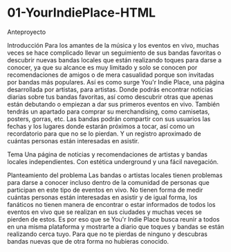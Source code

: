 # 01-YourIndiePlace-HTML
Anteproyecto

Introducción
Para los amantes de la música y los eventos en vivo, muchas veces se hace complicado llevar un seguimiento de sus bandas favoritas o descubrir nuevas bandas locales que están realizando toques para darse a conocer, ya que su alcance es muy limitado y solo se conocen por recomendaciones de amigos o de mera casualidad porque son invitadas por bandas más populares.
Así es como surge You'r Indie Place, una página desarrollada por artistas, para artistas. Donde podrás encontrar noticias diarias sobre tus bandas favoritas, así como descubrir otras que apenas están debutando o empiezan a dar sus primeros eventos en vivo.
También tendrás un apartado para comprar su merchandising, como camisetas, posters, gorras, etc.
Las bandas podrán compartir con sus usuarios las fechas y los lugares donde estarán próximos a tocar, así como un recordatorio para que no se lo pierdan. Y un registro aproximado de cuántas personas están interesadas en asistir.

Tema
Una página de noticias y recomendaciones de artistas y bandas locales independientes. Con estética underground y una fácil navegación.

Planteamiento del problema
Las bandas o artistas locales tienen problemas para darse a conocer incluso dentro de la comunidad de personas que participan en este tipo de eventos en vivo. No tienen forma de medir cuántas personas están interesadas en asistir y de igual forma, los fanáticos no tienen manera de encontrar o estar informados de todos los eventos en vivo que se realizan en sus ciudades y muchas veces se pierden de estos. Es por eso que se You'r Indie Place busca reunir a todos en una misma plataforma y mostrarte a diario que toques y bandas se están realizando cerca tuyo. Para que no te pierdas de ninguno y descubras bandas nuevas que de otra forma no hubieras conocido.

